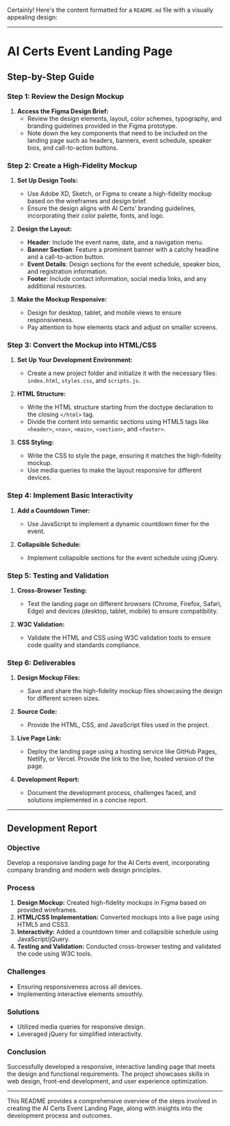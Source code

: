 Certainly! Here's the content formatted for a `README.md` file with a visually appealing design:

---

# AI Certs Event Landing Page

## Step-by-Step Guide

### Step 1: Review the Design Mockup

1. **Access the Figma Design Brief:**
   - Review the design elements, layout, color schemes, typography, and branding guidelines provided in the Figma prototype.
   - Note down the key components that need to be included on the landing page such as headers, banners, event schedule, speaker bios, and call-to-action buttons.

### Step 2: Create a High-Fidelity Mockup

1. **Set Up Design Tools:**
   - Use Adobe XD, Sketch, or Figma to create a high-fidelity mockup based on the wireframes and design brief.
   - Ensure the design aligns with AI Certs' branding guidelines, incorporating their color palette, fonts, and logo.

2. **Design the Layout:**
   - **Header**: Include the event name, date, and a navigation menu.
   - **Banner Section**: Feature a prominent banner with a catchy headline and a call-to-action button.
   - **Event Details**: Design sections for the event schedule, speaker bios, and registration information.
   - **Footer**: Include contact information, social media links, and any additional resources.

3. **Make the Mockup Responsive:**
   - Design for desktop, tablet, and mobile views to ensure responsiveness.
   - Pay attention to how elements stack and adjust on smaller screens.

### Step 3: Convert the Mockup into HTML/CSS

1. **Set Up Your Development Environment:**
   - Create a new project folder and initialize it with the necessary files: `index.html`, `styles.css`, and `scripts.js`.

2. **HTML Structure:**
   - Write the HTML structure starting from the doctype declaration to the closing `</html>` tag.
   - Divide the content into semantic sections using HTML5 tags like `<header>`, `<nav>`, `<main>`, `<section>`, and `<footer>`.

3. **CSS Styling:**
   - Write the CSS to style the page, ensuring it matches the high-fidelity mockup.
   - Use media queries to make the layout responsive for different devices.

### Step 4: Implement Basic Interactivity

1. **Add a Countdown Timer:**
   - Use JavaScript to implement a dynamic countdown timer for the event.

2. **Collapsible Schedule:**
   - Implement collapsible sections for the event schedule using jQuery.

### Step 5: Testing and Validation

1. **Cross-Browser Testing:**
   - Test the landing page on different browsers (Chrome, Firefox, Safari, Edge) and devices (desktop, tablet, mobile) to ensure compatibility.

2. **W3C Validation:**
   - Validate the HTML and CSS using W3C validation tools to ensure code quality and standards compliance.

### Step 6: Deliverables

1. **Design Mockup Files:**
   - Save and share the high-fidelity mockup files showcasing the design for different screen sizes.

2. **Source Code:**
   - Provide the HTML, CSS, and JavaScript files used in the project.

3. **Live Page Link:**
   - Deploy the landing page using a hosting service like GitHub Pages, Netlify, or Vercel. Provide the link to the live, hosted version of the page.

4. **Development Report:**
   - Document the development process, challenges faced, and solutions implemented in a concise report.

---

## Development Report

### Objective
Develop a responsive landing page for the AI Certs event, incorporating company branding and modern web design principles.

### Process
1. **Design Mockup:** Created high-fidelity mockups in Figma based on provided wireframes.
2. **HTML/CSS Implementation:** Converted mockups into a live page using HTML5 and CSS3.
3. **Interactivity:** Added a countdown timer and collapsible schedule using JavaScript/jQuery.
4. **Testing and Validation:** Conducted cross-browser testing and validated the code using W3C tools.

### Challenges
- Ensuring responsiveness across all devices.
- Implementing interactive elements smoothly.

### Solutions
- Utilized media queries for responsive design.
- Leveraged jQuery for simplified interactivity.

### Conclusion
Successfully developed a responsive, interactive landing page that meets the design and functional requirements. The project showcases skills in web design, front-end development, and user experience optimization.

---

This README provides a comprehensive overview of the steps involved in creating the AI Certs Event Landing Page, along with insights into the development process and outcomes.
